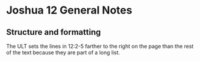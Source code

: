 # Joshua 12 General Notes
## Structure and formatting

The ULT sets the lines in 12:2-5 farther to the right on the page than the rest of the text because they are part of a long list.